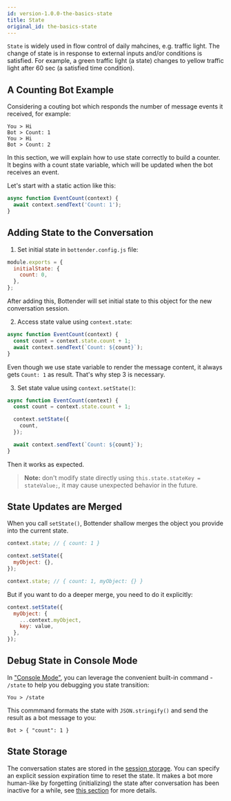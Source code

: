 ```yaml
---
id: version-1.0.0-the-basics-state
title: State
original_id: the-basics-state
---
```


`State` is widely used in flow control of daily mahcines, e.g. traffic light. The change of state is in response to external inputs and/or conditions is satisfied. For example, a green traffic light (a state) changes to yellow traffic light after 60 sec (a satisfied time condition).

## A Counting Bot Example

Considering a couting bot which responds the number of message events it received, for example:

```
You > Hi
Bot > Count: 1
You > Hi
Bot > Count: 2
```

In this section, we will explain how to use state correctly to build a counter. It begins with a count state variable, which will be updated when the bot receives an event.

Let's start with a static action like this:

```js
async function EventCount(context) {
  await context.sendText('Count: 1');
}
```

## Adding State to the Conversation

1. Set initial state in `bottender.config.js` file:

```js
module.exports = {
  initialState: {
    count: 0,
  },
};
```

After adding this, Bottender will set initial state to this object for the new conversation session.

2. Access state value using `context.state`:

```js
async function EventCount(context) {
  const count = context.state.count + 1;
  await context.sendText(`Count: ${count}`);
}
```

Even though we use state variable to render the message content, it always gets `Count: 1` as result. That's why step 3 is necessary.

3. Set state value using `context.setState()`:

```js
async function EventCount(context) {
  const count = context.state.count + 1;

  context.setState({
    count,
  });

  await context.sendText(`Count: ${count}`);
}
```

Then it works as expected.

> **Note:** don't modify state directly using `this.state.stateKey = stateValue;`, it may cause unexpected behavior in the future.

## State Updates are Merged

When you call `setState()`, Bottender shallow merges the object you provide into the current state.

```js
context.state; // { count: 1 }

context.setState({
  myObject: {},
});

context.state; // { count: 1, myObject: {} }
```

But if you want to do a deeper merge, you need to do it explicitly:

```js
context.setState({
  myObject: {
    ...context.myObject,
    key: value,
  },
});
```

## Debug State in Console Mode

In ["Console Mode"](the-basics-console-mode.md), you can leverage the convenient built-in command - `/state` to help you debugging you state transition:

```
You > /state
```

This commmand formats the state with `JSON.stringify()` and send the result as a bot message to you:

```
Bot > { "count": 1 }
```

## State Storage

The conversation states are stored in the [session storage](the-basics-session.md). You can specify an explicit session expiration time to reset the state. It makes a bot more human-like by forgetting (initializing) the state after conversation has been inactive for a while, see [this section](the-basics-session.md#setting-the-session-expiration-time) for more details.
